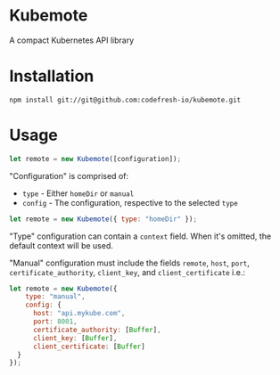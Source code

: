 # Kubemote

A compact Kubernetes API library

# Installation

```npm install git://git@github.com:codefresh-io/kubemote.git```

# Usage

```javascript
let remote = new Kubemote([configuration]);
```

"Configuration" is comprised of:

  * `type` - Either `homeDir` or `manual`
  * `config` - The configuration, respective to the selected `type`

```javascript
let remote = new Kubemote({ type: "homeDir" });
```

"Type" configuration can contain a `context` field. When it's omitted, the default context will be used.

"Manual" configuration must include the fields `remote`, `host`, `port`, `certificate_authority`, `client_key`, and `client_certificate` i.e.:

```javascript
let remote = new Kubemote({
    type: "manual",
    config: {
      host: "api.mykube.com",
      port: 8001,
      certificate_authority: [Buffer],
      client_key: [Buffer],
      client_certificate: [Buffer]
  }
});
```